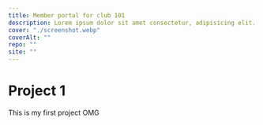 ```yaml
---
title: Member portal for club 101 
description: Lorem ipsum dolor sit amet consectetur, adipisicing elit. Nesciunt itaque explicabo, obcaecati doloremque culpa officiis iusto libero totam non quae.
cover: "./screenshot.webp"
coverAlt: ""
repo: ""
site: ""
---
```


# Project 1

This is my first project OMG
